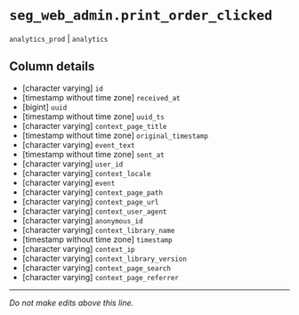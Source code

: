 # `seg_web_admin.print_order_clicked`
`analytics_prod` | `analytics`

## Column details
* [character varying] `id`
* [timestamp without time zone] `received_at`
* [bigint]    `uuid`
* [timestamp without time zone] `uuid_ts`
* [character varying] `context_page_title`
* [timestamp without time zone] `original_timestamp`
* [character varying] `event_text`
* [timestamp without time zone] `sent_at`
* [character varying] `user_id`
* [character varying] `context_locale`
* [character varying] `event`
* [character varying] `context_page_path`
* [character varying] `context_page_url`
* [character varying] `context_user_agent`
* [character varying] `anonymous_id`
* [character varying] `context_library_name`
* [timestamp without time zone] `timestamp`
* [character varying] `context_ip`
* [character varying] `context_library_version`
* [character varying] `context_page_search`
* [character varying] `context_page_referrer`

-------------------------------------------------------------------------------
*Do not make edits above this line.*
